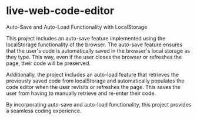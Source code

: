 # live-web-code-editor
Auto-Save and Auto-Load Functionality with LocalStorage

This project includes an auto-save feature implemented using the localStorage functionality of the browser. The auto-save feature ensures that the user's code is automatically saved in the browser's local storage as they type. This way, even if the user closes the browser or refreshes the page, their code will be preserved.

Additionally, the project includes an auto-load feature that retrieves the previously saved code from localStorage and automatically populates the code editor when the user revisits or refreshes the page. This saves the user from having to manually retrieve and re-enter their code.

By incorporating auto-save and auto-load functionality, this project provides a seamless coding experience.
